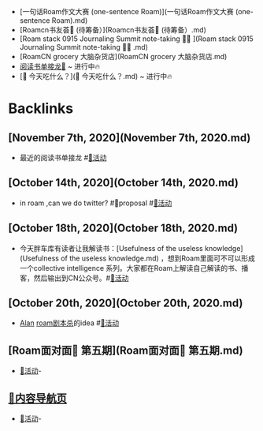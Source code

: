 - [一句话Roam作文大赛 (one-sentence Roam)](一句话Roam作文大赛 (one-sentence Roam).md)
- [Roamcn书友荟🥝 (待筹备）](Roamcn书友荟🥝 (待筹备）.md)
- [Roam stack 0915 Journaling Summit note-taking 🏄‍♀️ ](Roam stack 0915 Journaling Summit note-taking 🏄‍♀️ .md)
- [RoamCN grocery 大脑杂货店](RoamCN grocery 大脑杂货店.md)
- [阅读书单接龙🐲](阅读书单接龙🐲.md) ~ 进行中🔥
- [🍚 今天吃什么？](🍚 今天吃什么？.md) ~ 进行中🔥

# Backlinks
## [November 7th, 2020](November 7th, 2020.md)
- 最近的阅读书单接龙 #[🎃活动](🎃活动.md)

## [October 14th, 2020](October 14th, 2020.md)
- in roam ,can we do twitter? #👾proposal #[🎃活动](🎃活动.md)

## [October 18th, 2020](October 18th, 2020.md)
- 今天胖车库有读者让我解读书：[Usefulness of the useless knowledge](Usefulness of the useless knowledge.md) ，想到Roam里面可不可以形成一个collective intelligence 系列。大家都在Roam上解读自己解读的书、播客，然后输出到CN公众号。#[🎃活动](🎃活动.md)

## [October 20th, 2020](October 20th, 2020.md)
- [Alan](Alan.md) [roam剧本杀](roam剧本杀.md)的idea #[🎃活动](🎃活动.md)

## [Roam面对面🍜 第五期](Roam面对面🍜 第五期.md)
- [🎃活动](🎃活动.md)-

## [🎈内容导航页](🎈内容导航页.md)
- [🎃活动](🎃活动.md)-


